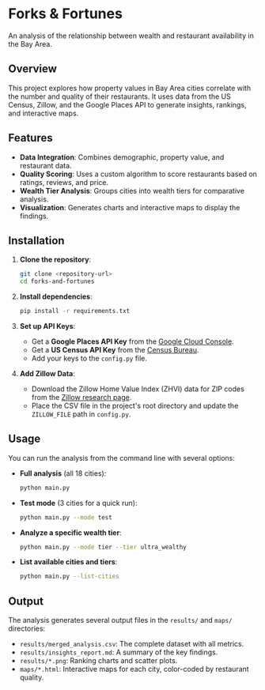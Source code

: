 # Forks & Fortunes

An analysis of the relationship between wealth and restaurant availability in the Bay Area.

## Overview

This project explores how property values in Bay Area cities correlate with the number and quality of their restaurants. It uses data from the US Census, Zillow, and the Google Places API to generate insights, rankings, and interactive maps.

## Features

-   **Data Integration**: Combines demographic, property value, and restaurant data.
-   **Quality Scoring**: Uses a custom algorithm to score restaurants based on ratings, reviews, and price.
-   **Wealth Tier Analysis**: Groups cities into wealth tiers for comparative analysis.
-   **Visualization**: Generates charts and interactive maps to display the findings.

## Installation

1.  **Clone the repository**:
    ```bash
    git clone <repository-url>
    cd forks-and-fortunes
    ```

2.  **Install dependencies**:
    ```bash
    pip install -r requirements.txt
    ```

3.  **Set up API Keys**:
    -   Get a **Google Places API Key** from the [Google Cloud Console](https://console.cloud.google.com/).
    -   Get a **US Census API Key** from the [Census Bureau](https://www.census.gov/developers/).
    -   Add your keys to the `config.py` file.

4.  **Add Zillow Data**:
    -   Download the Zillow Home Value Index (ZHVI) data for ZIP codes from the [Zillow research page](https://www.zillow.com/research/data/).
    -   Place the CSV file in the project's root directory and update the `ZILLOW_FILE` path in `config.py`.

## Usage

You can run the analysis from the command line with several options:

-   **Full analysis** (all 18 cities):
    ```bash
    python main.py
    ```

-   **Test mode** (3 cities for a quick run):
    ```bash
    python main.py --mode test
    ```

-   **Analyze a specific wealth tier**:
    ```bash
    python main.py --mode tier --tier ultra_wealthy
    ```

-   **List available cities and tiers**:
    ```bash
    python main.py --list-cities
    ```

## Output

The analysis generates several output files in the `results/` and `maps/` directories:

-   `results/merged_analysis.csv`: The complete dataset with all metrics.
-   `results/insights_report.md`: A summary of the key findings.
-   `results/*.png`: Ranking charts and scatter plots.
-   `maps/*.html`: Interactive maps for each city, color-coded by restaurant quality.
